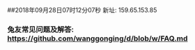 ##2018年09月28日07时12分07秒 新址: 159.65.153.85
### 兔友常见问题及解答: https://github.com/wanggonging/d/blob/w/FAQ.md
